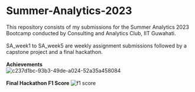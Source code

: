 # Summer-Analytics-2023
This repository consists of my submissions for the Summer Analytics 2023 Bootcamp conducted by Consulting and Analytics Club, IIT Guwahati.
<br>
<br>
SA_week1 to SA_week5 are weekly assignment submissions followed by a capstone project and a final hackathon. 
<br>
<br>
**Achievements**
<br>
![c237d1bc-93b3-49de-a024-52a35a458084](https://github.com/mohak0900/Summer-Analytics-2023/assets/153271385/c820107a-c197-4071-a5b2-3090bb2b51ff)
<br>
<br>
**Final Hackathon F1 Score**
![f1 score](https://github.com/mohak0900/Summer-Analytics-2023/assets/153271385/c5f8078c-4c78-40e2-9db4-19ca6052376f)

